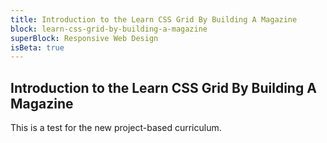 ```yaml
---
title: Introduction to the Learn CSS Grid By Building A Magazine
block: learn-css-grid-by-building-a-magazine
superBlock: Responsive Web Design
isBeta: true
---
```


## Introduction to the Learn CSS Grid By Building A Magazine

This is a test for the new project-based curriculum.
